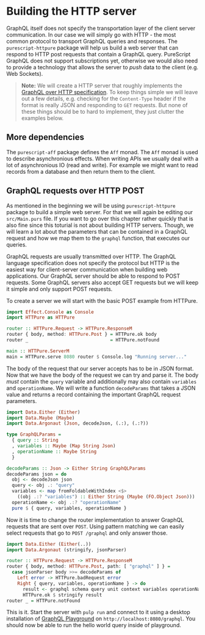 # Building the HTTP server

GraphQL itself does not specify the transportation layer of the client server communication.
In our case we will simply go with HTTP - the most common protocol to transport GraphQL queries and responses.
The `purescript-httpure` package will help us build a web server that can respond to HTTP post requests that contain a GraphQL query.
PureScript GraphQL does not support subscriptions yet, otherwise we would also need to provide a technology that allows the server to _push_ data to the client (e.g. Web Sockets).

> **Note:**
> We will create a HTTP server that roughly implements the [GraphQL over HTTP specification](https://github.com/graphql/graphql-over-http/blob/master/spec/GraphQLOverHTTP.md).
> To keep things simple we will leave out a few details, e.g. checking for the `Content-Type` header if the format is really JSON and responding to `GET` requests.
> But none of these things should be to hard to implement, they just clutter the examples below.

## More dependencies

The `purescript-aff` package defines the `Aff` monad.
The `Aff` monad is used to describe asynchronious effects.
When writing APIs we usually deal with a lot of asynchronious IO (read and write).
For example we might want to read records from a database and then return them to the client.

## GraphQL requests over HTTP POST

As mentioned in the beginning we will be using `purescript-httpure` package to build a simple web server. For that we will again be editing our `src/Main.purs` file. If you want to go over this chapter rather quickly that is also fine since this toturial is not about building HTTP servers. Though, we will learn a lot about the parameters that can be contained in a GraphQL request and how we map them to the `graphql` function, that executes our queries.

GraphQL requests are usually transmitted over HTTP. The GraphQL language specification does not specify the protocol but HTTP is the easiest way for client-server communication when building web applications. Our GraphQL server should be able to respond to POST requests. Some GraphQL servers also accept GET requests but we will keep it simple and only support POST requests.

To create a server we will start with the basic POST example from HTTPure.

```purescript
import Effect.Console as Console
import HTTPure as HTTPure

router :: HTTPure.Request -> HTTPure.ResponseM
router { body, method: HTTPure.Post } = HTTPure.ok body
router _                              = HTTPure.notFound

main :: HTTPure.ServerM
main = HTTPure.serve 8080 router $ Console.log "Running server..."
```

The body of the request that our server accepts has to be in JSON format. Now that we have the body of the request we can try and parse it. The body _must_ contain the `query` variable and additionally may also contain `variables` and `operationName`. We will write a function `decodeParams` that takes a JSON value and returns a record containing the important GraphQL request parameters.

```purescript
import Data.Either (Either)
import Data.Maybe (Maybe)
import Data.Argonaut (Json, decodeJson, (.:), (.:?))

type GraphQLParams =
  { query :: String
  , variables :: Maybe (Map String Json)
  , operationName :: Maybe String
  }

decodeParams :: Json -> Either String GraphQLParams
decodeParams json = do
  obj <- decodeJson json
  query <- obj .: "query"
  variables <- map fromFoldableWithIndex <$>
    ((obj .:? "variables") :: Either String (Maybe (FO.Object Json)))
  operationName <- obj .:? "operationName"
  pure $ { query, variables, operationName }
```

Now it is time to change the router implementation to answer GraphQL requests that are sent over `POST`.
Using pattern matching we can easily select requests that go to `POST /graphql` and only answer those.

```purescript
import Data.Either (Either(..))
import Data.Argonaut (stringify, jsonParser)

router :: HTTPure.Request -> HTTPure.ResponseM
router { body, method: HTTPure.Post, path: [ "graphql" ] } =
  case jsonParser body >>= decodeParams of
    Left error -> HTTPure.badRequest error
    Right { query, variables, operationName } -> do
      result <- graphql schema query unit context variables operationName
      HTTPure.ok $ stringify result
router _ = HTTPure.notFound
```

This is it. Start the server with `pulp run` and connect to it using a desktop installation of [GraphQL Playground](https://github.com/prisma/graphql-playground) on `http://localhost:8080/graphql`. You should now be able to run the hello world query inside of playground.
